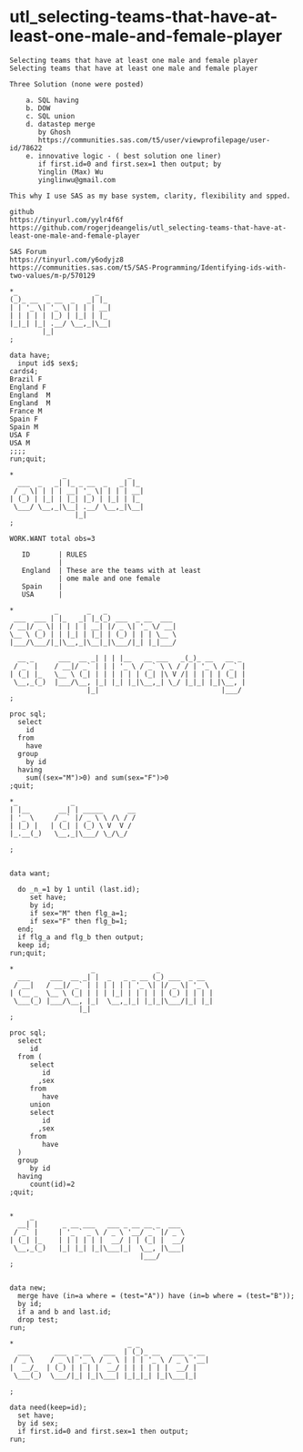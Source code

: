 # utl_selecting-teams-that-have-at-least-one-male-and-female-player
    Selecting teams that have at least one male and female player Selecting teams that have at least one male and female player         
                                                                                                                                        
    Three Solution (none were posted)                                                                                                   
                                                                                                                                        
        a. SQL having                                                                                                                   
        b. DOW                                                                                                                          
        c. SQL union                                                                                                                    
        d. datastep merge                                                                                                               
           by Ghosh                                                                                                                     
           https://communities.sas.com/t5/user/viewprofilepage/user-id/78622                                                            
        e. innovative logic - ( best solution one liner)                                                                                
           if first.id=0 and first.sex=1 then output; by                                                                                
           Yinglin (Max) Wu                                                                                                             
           yinglinwu@gmail.com                                                                                                          
                                                                                                                                        
    This why I use SAS as my base system, clarity, flexibility and spped.                                                               
                                                                                                                                        
    github                                                                                                                              
    https://tinyurl.com/yylr4f6f                                                                                                        
    https://github.com/rogerjdeangelis/utl_selecting-teams-that-have-at-least-one-male-and-female-player                                
                                                                                                                                        
    SAS Forum                                                                                                                           
    https://tinyurl.com/y6odyjz8                                                                                                        
    https://communities.sas.com/t5/SAS-Programming/Identifying-ids-with-two-values/m-p/570129                                           
                                                                                                                                        
    *_                   _                                                                                                              
    (_)_ __  _ __  _   _| |_                                                                                                            
    | | '_ \| '_ \| | | | __|                                                                                                           
    | | | | | |_) | |_| | |_                                                                                                            
    |_|_| |_| .__/ \__,_|\__|                                                                                                           
            |_|                                                                                                                         
    ;                                                                                                                                   
                                                                                                                                        
    data have;                                                                                                                          
      input id$ sex$;                                                                                                                   
    cards4;                                                                                                                             
    Brazil F                                                                                                                            
    England F                                                                                                                           
    England  M                                                                                                                          
    England  M                                                                                                                          
    France M                                                                                                                            
    Spain F                                                                                                                             
    Spain M                                                                                                                             
    USA F                                                                                                                               
    USA M                                                                                                                               
    ;;;;                                                                                                                                
    run;quit;                                                                                                                           
                                                                                                                                        
    *            _               _                                                                                                      
      ___  _   _| |_ _ __  _   _| |_                                                                                                    
     / _ \| | | | __| '_ \| | | | __|                                                                                                   
    | (_) | |_| | |_| |_) | |_| | |_                                                                                                    
     \___/ \__,_|\__| .__/ \__,_|\__|                                                                                                   
                    |_|                                                                                                                 
    ;                                                                                                                                   
                                                                                                                                        
    WORK.WANT total obs=3                                                                                                               
                                                                                                                                        
       ID       | RULES                                                                                                                 
                |                                                                                                                       
       England  | These are the teams with at least                                                                                     
                | ome male and one female                                                                                               
       Spain    |                                                                                                                       
       USA      |                                                                                                                       
                                                                                                                                        
    *          _       _   _                                                                                                            
     ___  ___ | |_   _| |_(_) ___  _ __  ___                                                                                            
    / __|/ _ \| | | | | __| |/ _ \| '_ \/ __|                                                                                           
    \__ \ (_) | | |_| | |_| | (_) | | | \__ \                                                                                           
    |___/\___/|_|\__,_|\__|_|\___/|_| |_|___/                                                                                           
                                                                                                                                        
      __ _      ___  __ _| | | |__   __ ___   _(_)_ __   __ _                                                                           
     / _` |    / __|/ _` | | | '_ \ / _` \ \ / / | '_ \ / _` |                                                                          
    | (_| |_   \__ \ (_| | | | | | | (_| |\ V /| | | | | (_| |                                                                          
     \__,_(_)  |___/\__, |_| |_| |_|\__,_| \_/ |_|_| |_|\__, |                                                                          
                       |_|                              |___/                                                                           
    ;                                                                                                                                   
                                                                                                                                        
    proc sql;                                                                                                                           
      select                                                                                                                            
        id                                                                                                                              
      from                                                                                                                              
        have                                                                                                                            
      group                                                                                                                             
        by id                                                                                                                           
      having                                                                                                                            
        sum((sex="M")>0) and sum(sex="F")>0                                                                                             
    ;quit;                                                                                                                              
                                                                                                                                        
    *_             _                                                                                                                    
    | |__       __| | _____      __                                                                                                     
    | '_ \     / _` |/ _ \ \ /\ / /                                                                                                     
    | |_) |   | (_| | (_) \ V  V /                                                                                                      
    |_.__(_)   \__,_|\___/ \_/\_/                                                                                                       
                                                                                                                                        
    ;                                                                                                                                   
                                                                                                                                        
                                                                                                                                        
    data want;                                                                                                                          
                                                                                                                                        
      do _n_=1 by 1 until (last.id);                                                                                                    
         set have;                                                                                                                      
         by id;                                                                                                                         
         if sex="M" then flg_a=1;                                                                                                       
         if sex="F" then flg_b=1;                                                                                                       
      end;                                                                                                                              
      if flg_a and flg_b then output;                                                                                                   
      keep id;                                                                                                                          
    run;quit;                                                                                                                           
                                                                                                                                        
    *                   _               _                                                                                               
      ___     ___  __ _| |  _   _ _ __ (_) ___  _ __                                                                                    
     / __|   / __|/ _` | | | | | | '_ \| |/ _ \| '_ \                                                                                   
    | (__ _  \__ \ (_| | | | |_| | | | | | (_) | | | |                                                                                  
     \___(_) |___/\__, |_|  \__,_|_| |_|_|\___/|_| |_|                                                                                  
                     |_|                                                                                                                
    ;                                                                                                                                   
                                                                                                                                        
    proc sql;                                                                                                                           
      select                                                                                                                            
         id                                                                                                                             
      from (                                                                                                                            
         select                                                                                                                         
            id                                                                                                                          
           ,sex                                                                                                                         
         from                                                                                                                           
            have                                                                                                                        
         union                                                                                                                          
         select                                                                                                                         
            id                                                                                                                          
           ,sex                                                                                                                         
         from                                                                                                                           
            have                                                                                                                        
      )                                                                                                                                 
      group                                                                                                                             
         by id                                                                                                                          
      having                                                                                                                            
         count(id)=2                                                                                                                    
    ;quit;                                                                                                                              
                                                                                                                                        
                                                                                                                                        
    *    _                                                                                                                              
      __| |      _ __ ___   ___ _ __ __ _  ___                                                                                          
     / _` |     | '_ ` _ \ / _ \ '__/ _` |/ _ \                                                                                         
    | (_| |_    | | | | | |  __/ | | (_| |  __/                                                                                         
     \__,_(_)   |_| |_| |_|\___|_|  \__, |\___|                                                                                         
                                    |___/                                                                                               
    ;                                                                                                                                   
                                                                                                                                        
                                                                                                                                        
    data new;                                                                                                                           
      merge have (in=a where = (test="A")) have (in=b where = (test="B"));                                                              
      by id;                                                                                                                            
      if a and b and last.id;                                                                                                           
      drop test;                                                                                                                        
    run;                                                                                                                                
                                                                                                                                        
    *                            _ _                                                                                                    
      ___      ___  _ __   ___  | (_)_ __   ___ _ __                                                                                    
     / _ \    / _ \| '_ \ / _ \ | | | '_ \ / _ \ '__|                                                                                   
    |  __/_  | (_) | | | |  __/ | | | | | |  __/ |                                                                                      
     \___(_)  \___/|_| |_|\___| |_|_|_| |_|\___|_|                                                                                      
                                                                                                                                        
    ;                                                                                                                                   
                                                                                                                                        
    data need(keep=id);                                                                                                                 
      set have;                                                                                                                         
      by id sex;                                                                                                                        
      if first.id=0 and first.sex=1 then output;                                                                                        
    run;                                                                                                                                
                                                                                                                                        
                                                                                                                                        
                                                                                                                                        
